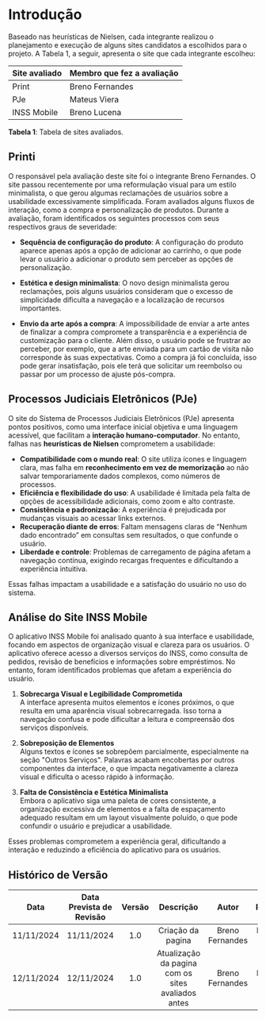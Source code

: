 # Introdução

Baseado nas heurísticas de Nielsen, cada integrante realizou o planejamento e execução de alguns sites candidatos a escolhidos para o projeto. A Tabela 1, a seguir, apresenta o site que cada integrante escolheu:

| Site avaliado | Membro que fez a avaliação |
| ------------- | -------------------------- |
| Print         | Breno Fernandes            |
| PJe           | Mateus Viera               |
| INSS Mobile   | Breno Lucena               |


**Tabela 1**: Tabela de sites avaliados.

## Printi

O responsável pela avaliação deste site foi o integrante Breno Fernandes. O site passou recentemente por uma reformulação visual para um estilo minimalista, o que gerou algumas reclamações de usuários sobre a usabilidade excessivamente simplificada. Foram avaliados alguns fluxos de interação, como a compra e personalização de produtos. Durante a avaliação, foram identificados os seguintes processos com seus respectivos graus de severidade:

- **Sequência de configuração do produto**: A configuração do produto aparece apenas após a opção de adicionar ao carrinho, o que pode levar o usuário a adicionar o produto sem perceber as opções de personalização.

- **Estética e design minimalista**: O novo design minimalista gerou reclamações, pois alguns usuários consideram que o excesso de simplicidade dificulta a navegação e a localização de recursos importantes.

- **Envio da arte após a compra**: A impossibilidade de enviar a arte antes de finalizar a compra compromete a transparência e a experiência de customização para o cliente. Além disso, o usuário pode se frustrar ao perceber, por exemplo, que a arte enviada para um cartão de visita não corresponde às suas expectativas. Como a compra já foi concluída, isso pode gerar insatisfação, pois ele terá que solicitar um reembolso ou passar por um processo de ajuste pós-compra.

## Processos Judiciais Eletrônicos (PJe)

O site do Sistema de Processos Judiciais Eletrônicos (PJe) apresenta pontos positivos, como uma interface inicial objetiva e uma linguagem acessível, que facilitam a **interação humano-computador**. No entanto, falhas nas **heurísticas de Nielsen** comprometem a usabilidade:

- **Compatibilidade com o mundo real**: O site utiliza ícones e linguagem clara, mas falha em **reconhecimento em vez de memorização** ao não salvar temporariamente dados complexos, como números de processos.
- **Eficiência e flexibilidade do uso**: A usabilidade é limitada pela falta de opções de acessibilidade adicionais, como zoom e alto contraste.
- **Consistência e padronização**: A experiência é prejudicada por mudanças visuais ao acessar links externos.
- **Recuperação diante de erros**: Faltam mensagens claras de “Nenhum dado encontrado” em consultas sem resultados, o que confunde o usuário.
- **Liberdade e controle**: Problemas de carregamento de página afetam a navegação contínua, exigindo recargas frequentes e dificultando a experiência intuitiva.

Essas falhas impactam a usabilidade e a satisfação do usuário no uso do sistema.

## Análise do Site INSS Mobile

O aplicativo INSS Mobile foi analisado quanto à sua interface e usabilidade, focando em aspectos de organização visual e clareza para os usuários. O aplicativo oferece acesso a diversos serviços do INSS, como consulta de pedidos, revisão de benefícios e informações sobre empréstimos. No entanto, foram identificados problemas que afetam a experiência do usuário.

1. **Sobrecarga Visual e Legibilidade Comprometida**  
   A interface apresenta muitos elementos e ícones próximos, o que resulta em uma aparência visual sobrecarregada. Isso torna a navegação confusa e pode dificultar a leitura e compreensão dos serviços disponíveis.

2. **Sobreposição de Elementos**  
   Alguns textos e ícones se sobrepõem parcialmente, especialmente na seção "Outros Serviços". Palavras acabam encobertas por outros componentes da interface, o que impacta negativamente a clareza visual e dificulta o acesso rápido à informação.

3. **Falta de Consistência e Estética Minimalista**  
   Embora o aplicativo siga uma paleta de cores consistente, a organização excessiva de elementos e a falta de espaçamento adequado resultam em um layout visualmente poluído, o que pode confundir o usuário e prejudicar a usabilidade.

Esses problemas comprometem a experiência geral, dificultando a interação e reduzindo a eficiência do aplicativo para os usuários.


## Histórico de Versão

|    Data    | Data Prevista de Revisão | Versão |                     Descrição                      |      Autor      |   Revisor    |
| :--------: | :----------------------: | :----: | :------------------------------------------------: | :-------------: | :----------: |
| 11/11/2024 |        11/11/2024        |  1.0   |                 Criação da pagina                  | Breno Fernandes | Mateus Viera |
| 12/11/2024 |        12/11/2024        |  1.0   | Atualização da pagina com os sites avaliados antes | Breno Fernandes | Mateus Viera |


